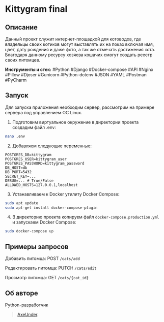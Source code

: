 # Kittygram final

## Описание
Данный проект служит интернет-площадкой для котоводов, где владельцы своих котиков могут выставлять их на показ включая имя, цвет, дату рождения и даже фото, а так же отмечать достижения кота. Благодаря данному ресурсу хозяева кошачих смогут создать реестр своих питомцев.

**Инструменты и стек:** #Python #Django #Docker-compose #API #Nginx #Pillow #Djoser #Gunicorn #Python-dotenv #JSON #YAML #Postman #PyCharm

## Запуск
Для запуска приложения необходим сервер, рассмотрим на примере сервера под управлением ОС Linux.

1. Подготовим виртуальное окружение в директории проекта создадим файл .env:
```bash
nano .env
```

2. Добавляем следующие переменные:
```nano
POSTGRES_DB=kittygram
POSTGRES_USER=kittygram_user
POSTGRES_PASSWORD=kittygram_password
DB_HOST=db
DB_PORT=5432
SECRET_KEY=...
DEBUG=... # True/False
ALLOWED_HOSTS=127.0.0.1,localhost
```

3. Устанавливаем к Docker утилиту Docker Compose:
```bash
sudo apt update
sudo apt-get install docker-compose-plugin 
```

4. В директорию проекта копируем файл `docker-compose.production.yml` и запускаем Docker Compose:
```bash
sudo docker-compose up
```

## Примеры запросов

Добавить питомца: POST `/cats/add`

Редактировать питомца: PUTCH `/cats/edit`

Просмотр питомца: GET `/cats/{cat_id}`

## Об авторе
Python-разработчик
>[AxeUnder](https://github.com/AxeUnder).

